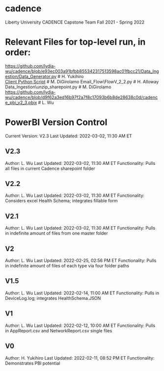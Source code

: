 # cadence
Liberty University CADENCE Capstone Team Fall 2021 - Spring 2022

# Relevant Files for top-level run, in order:
https://github.com/lydia-wu/cadence/blob/e93ec003a91bfbb855342317513598ac01fbcc21/Data_Ingestion/Data_Generator.py  # H. Yukihiro  
[Client Python Script](https://github.com/lydia-wu/cadence/blob/faed1efdd53e5e961484970c06b89c99e9a599d3/Data_Ingestion/client.py)           # M. DiGirolamo
Email_Flow\FlowV_2_2.py            # H. Alloway
Data_Ingestion\unzip_sharepoint.py # M. DiGirolamo  
https://github.com/lydia-wu/cadence/blob/d9f62a3ed16b97f2a7f8c17093b6b8de28638c0d/cadence_pbi_v2_3.pbix              # L. Wu

# PowerBI Version Control
Current Version: V2.3
Last Updated: 2022-03-02, 11:30 AM ET

## V2.3
Author: L. Wu
Last Updated: 2022-03-02, 11:30 AM ET
Functionality: Pulls all files in current Cadence sharepoint folder

## V2.2
Author: L. Wu
Last Updated: 2022-03-02, 11:30 AM ET
Functionality: Considers excel Health Schema; integrates fillable form

## V2.1
Author: L. Wu
Last Updated: 2022-03-02, 11:30 AM ET
Functionality: Pulls in indefinite amount of files from one master folder

## V2
Author: L. Wu
Last Updated: 2022-02-25, 02:56 PM ET
Functionality: Pulls in indefinite amount of files of each type via four folder paths

## V1.5
Author: L. Wu
Last Updated: 2022-02-14, 11:00 AM ET
Functionality: Pulls in DeviceLog.log; integrates HealthSchema.JSON

## V1
Author: L. Wu
Last Updated: 2022-02-12, 10:00 AM ET
Functionality: Pulls in AppReport.csv and NetworkReport.csv single files

## V0
Author: H. Yukihiro
Last Updated: 2022-02-11, 08:52 PM ET
Functionality: Demonstrates PBI potential
